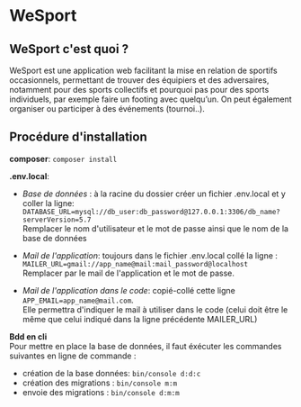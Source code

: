 # WeSport

## WeSport c'est quoi ? 
 WeSport est une application web facilitant la mise en relation de sportifs occasionnels, permettant de trouver des équipiers et des adversaires, notamment pour des sports collectifs et pourquoi pas pour des sports individuels, par exemple faire un footing avec quelqu’un. On peut également organiser ou participer à des événements (tournoi..). 


## Procédure d'installation


**composer**: ``composer install``

**.env.local**: 

- *Base de données* : à la racine du dossier créer un fichier .env.local et y coller la ligne: ``DATABASE_URL=mysql://db_user:db_password@127.0.0.1:3306/db_name?serverVersion=5.7``   
Remplacer le nom d'utilisateur et le mot de passe ainsi que le nom de la base de données

- *Mail de l'application*: toujours dans le fichier .env.local collé la ligne :
``MAILER_URL=gmail://app_name@mail:mail_password@localhost``  
Remplacer par le mail de l'application et le mot de passe.

- *Mail de l'application dans le code*: copié-collé cette ligne
``APP_EMAIL=app_name@mail.com``.  
Elle permettra d'indiquer le mail à utiliser dans le code (celui doit être le même que celui indiqué dans la ligne précédente MAILER_URL)


**Bdd en cli**  
Pour mettre en place la base de données, il faut éxécuter les commandes suivantes en ligne de commande :  

- création de la base données: ``bin/console d:d:c``  
- création des migrations : ``bin/console m:m``
- envoie des migrations : ``bin/console d:m:m``